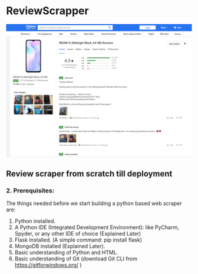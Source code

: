 # ReviewScrapper
![](review.png)
## Review scraper from scratch till deployment
### 2.	Prerequisites:
The things needed before we start building a python based web scraper are:
1.	Python installed.
2.  A Python IDE (Integrated Development Environment): like PyCharm, Spyder, or any other IDE of choice (Explained Later)
3.	Flask Installed. (A simple command: pip install flask)
4.	MongoDB installed (Explained Later).
5.	Basic understanding of Python and HTML.
6.	Basic understanding of Git (download Git CLI from https://gitforwindows.org/ )
